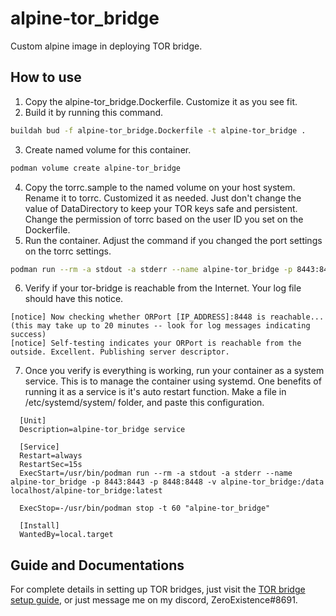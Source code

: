 # alpine-tor_bridge

Custom alpine image in deploying TOR bridge.

## How to use

1. Copy the alpine-tor_bridge.Dockerfile. Customize it as you see fit.
2. Build it by running this command.
```bash
buildah bud -f alpine-tor_bridge.Dockerfile -t alpine-tor_bridge .
```
3. Create named volume for this container.
```bash
podman volume create alpine-tor_bridge
```
4. Copy the torrc.sample to the named volume on your host system. Rename it to torrc. Customized it as needed. Just don't change the value of DataDirectory to keep your TOR keys safe and persistent. Change the permission of torrc based on the user ID you set on the Dockerfile.
5. Run the container. Adjust the command if you changed the port settings on the torrc settings.
```bash
podman run --rm -a stdout -a stderr --name alpine-tor_bridge -p 8443:8443 -p 8448:8448 -v alpine-tor_bridge:/data localhost/alpine-tor_bridge:latest
```
6. Verify if your tor-bridge is reachable from the Internet. Your log file should have this notice.
```
[notice] Now checking whether ORPort [IP_ADDRESS]:8448 is reachable... (this may take up to 20 minutes -- look for log messages indicating success)
[notice] Self-testing indicates your ORPort is reachable from the outside. Excellent. Publishing server descriptor.
```
7. Once you verify is everything is working, run your container as a system service. This is to manage the container using systemd. One benefits of running it as a service is it's auto restart function. Make a file in /etc/systemd/system/ folder, and paste this configuration.
```
  [Unit]
  Description=alpine-tor_bridge service

  [Service]
  Restart=always
  RestartSec=15s
  ExecStart=/usr/bin/podman run --rm -a stdout -a stderr --name alpine-tor_bridge -p 8443:8443 -p 8448:8448 -v alpine-tor_bridge:/data localhost/alpine-tor_bridge:latest

  ExecStop=-/usr/bin/podman stop -t 60 "alpine-tor_bridge"

  [Install]
  WantedBy=local.target
```

## Guide and Documentations
For complete details in setting up TOR bridges, just visit the [TOR bridge setup guide](https://community.torproject.org/relay/setup/bridge/), or just message me on my discord, ZeroExistence#8691.
